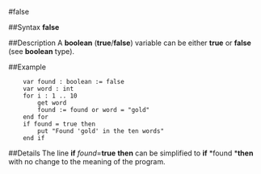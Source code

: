 
#false

##Syntax
**false**

##Description
A **boolean** (**true**/**false**) variable can be either **true** or **false** (see **boolean** type).

##Example

        var found : boolean := false
        var word : int
        for i : 1 .. 10
            get word
            found := found or word = "gold"
        end for
        if found = true then
            put "Found 'gold' in the ten words"
        end if
##Details
The line **if** *found*=**true** **then** can be simplified to **if** *found ***then** with no change to the meaning of the program.
